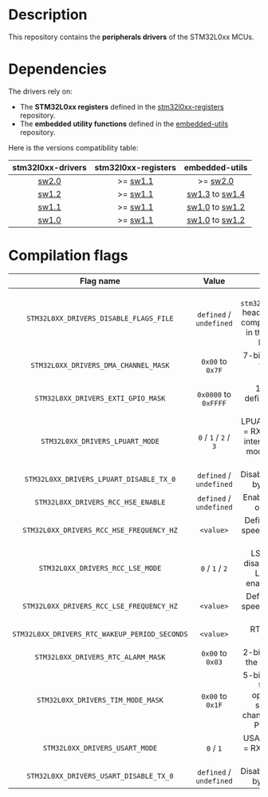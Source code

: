 # Description

This repository contains the **peripherals drivers** of the STM32L0xx MCUs.

# Dependencies

The drivers rely on:

* The **STM32L0xx registers** defined in the [stm32l0xx-registers](https://github.com/Ludovic-Lesur/stm32l0xx-registers) repository.
* The **embedded utility functions** defined in the [embedded-utils](https://github.com/Ludovic-Lesur/embedded-utils) repository.

Here is the versions compatibility table:

| **stm32l0xx-drivers** | **stm32l0xx-registers** | **embedded-utils** |
|:---:|:---:|:---:|
| [sw2.0](https://github.com/Ludovic-Lesur/stm32l0xx-drivers/releases/tag/sw2.0) | >= [sw1.1](https://github.com/Ludovic-Lesur/stm32l0xx-registers/releases/tag/sw1.1) | >= [sw2.0](https://github.com/Ludovic-Lesur/embedded-utils/releases/tag/sw2.0) |
| [sw1.2](https://github.com/Ludovic-Lesur/stm32l0xx-drivers/releases/tag/sw1.2) | >= [sw1.1](https://github.com/Ludovic-Lesur/stm32l0xx-registers/releases/tag/sw1.1) | [sw1.3](https://github.com/Ludovic-Lesur/embedded-utils/releases/tag/sw1.3) to [sw1.4](https://github.com/Ludovic-Lesur/embedded-utils/releases/tag/sw1.4) |
| [sw1.1](https://github.com/Ludovic-Lesur/stm32l0xx-drivers/releases/tag/sw1.1) | >= [sw1.1](https://github.com/Ludovic-Lesur/stm32l0xx-registers/releases/tag/sw1.1) |  [sw1.0](https://github.com/Ludovic-Lesur/embedded-utils/releases/tag/sw1.0) to [sw1.2](https://github.com/Ludovic-Lesur/embedded-utils/releases/tag/sw1.2) |
| [sw1.0](https://github.com/Ludovic-Lesur/stm32l0xx-drivers/releases/tag/sw1.0) | >= [sw1.1](https://github.com/Ludovic-Lesur/stm32l0xx-registers/releases/tag/sw1.1) | [sw1.0](https://github.com/Ludovic-Lesur/embedded-utils/releases/tag/sw1.0) to [sw1.2](https://github.com/Ludovic-Lesur/embedded-utils/releases/tag/sw1.2)

# Compilation flags

| **Flag name** | **Value** | **Description** |
|:---:|:---:|:---:|
| `STM32L0XX_DRIVERS_DISABLE_FLAGS_FILE` | `defined` / `undefined` | Disable the `stm32l0xx_drivers_flags.h` header file inclusion when compilation flags are given in the project settings or by command line. |
| `STM32L0XX_DRIVERS_DMA_CHANNEL_MASK` | `0x00` to `0x7F` | 7-bits field which defines the enabled DMA channels. |
| `STM32L0XX_DRIVERS_EXTI_GPIO_MASK` | `0x0000` to `0xFFFF` | 16-bits field which defines the enabled EXTI GPIO lines. |
| `STM32L0XX_DRIVERS_LPUART_MODE` | `0` / `1` / `2` / `3` | LPUART operation mode: `0` = RXNE interrupt `1` = CMF interrupt `2` = RS485 slave mode `3` = RS485 master mode. |
| `STM32L0XX_DRIVERS_LPUART_DISABLE_TX_0` | `defined` / `undefined` | Disable the transmission of byte 0x00 if defined. |
| `STM32L0XX_DRIVERS_RCC_HSE_ENABLE` | `defined` / `undefined` | Enable or disable external oscillator functions. |
| `STM32L0XX_DRIVERS_RCC_HSE_FREQUENCY_HZ` | `<value>` | Defines the external high speed crystal frequency in Hz (if used). |
| `STM32L0XX_DRIVERS_RCC_LSE_MODE` | `0` / `1` / `2` | LSE crystal mode: `0` = disabled `1` = enabled with LSI/HSI fallback `2` = enabled and mandatory. |
| `STM32L0XX_DRIVERS_RCC_LSE_FREQUENCY_HZ` | `<value>` | Defines the external low speed crystal frequency in Hz (if used). |
| `STM32L0XX_DRIVERS_RTC_WAKEUP_PERIOD_SECONDS` | `<value>` | RTC wakeup period in seconds. |
| `STM32L0XX_DRIVERS_RTC_ALARM_MASK` | `0x00` to `0x03`| 2-bits field which defines the enabled RTC alarms. |
| `STM32L0XX_DRIVERS_TIM_MODE_MASK` | `0x00` to `0x1F`| 5-bits field which defines the enabled timer operation modes: `0` = standard `1` = multi-channel `2` = calibration `3` = PWM `4` = one pulse. |
| `STM32L0XX_DRIVERS_USART_MODE` | `0` / `1` | USART operation mode: `0` = RXNE interrupt `1` = CMF interrupt. |
| `STM32L0XX_DRIVERS_USART_DISABLE_TX_0` | `defined` / `undefined` | Disable the transmission of byte 0x00 if defined. |


